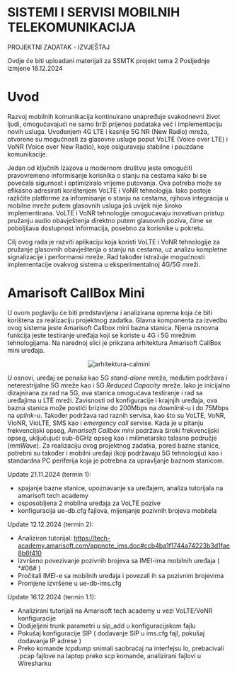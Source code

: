 # SISTEMI I SERVISI MOBILNIH TELEKOMUNIKACIJA 
PROJEKTNI ZADATAK - IZVJEŠTAJ

Ovdje će biti uploadani materijali za SSMTK projekt tema 2
Posljednje izmjene 16.12.2024

# Uvod #

Razvoj mobilnih komunikacija kontinuirano unapređuje svakodnevni život ljudi, omogućavajući ne samo brži prijenos podataka već i implementaciju novih usluga. Uvođenjem 4G LTE i kasnije 5G NR (New Radio) mreža, otvorene su mogućnosti za glasovne usluge poput VoLTE (Voice over LTE) i VoNR (Voice over New Radio), koje osiguravaju stabilne i pouzdane komunikacije.

Jedan od ključnih izazova u modernom društvu jeste omogućiti pravovremeno informisanje korisnika o stanju na cestama kako bi se povećala sigurnost i optimiziralo vrijeme putovanja. Ova potreba može se efikasno adresirati korištenjem VoLTE i VoNR tehnologija. Iako postoje različite platforme za informisanje o stanju na cestama, njihova integracija u mobilne mreže putem glasovnih usluga još uvijek nije široko implementirana. VoLTE i VoNR tehnologije omogućavaju inovativan pristup pružanju audio obavještenja direktno putem glasovnih poziva, čime se poboljšava dostupnost informacija, posebno za korisnike u pokretu.

Cilj ovog rada je razviti aplikaciju koja koristi VoLTE i VoNR tehnologije za pružanje glasovnih obavještenja o stanju na cestama, uz analizu kompletne signalizacije i performansi mreže. Rad također istražuje mogućnosti implementacije ovakvog sistema u eksperimentalnoj 4G/5G mreži.

# Amarisoft CallBox Mini #
U ovom poglavlju će biti predstavljena i analizirana oprema koja će biti korištena za realizaciju projektnog zadatka. Glavna komponenta za izvedbu ovog sistema jeste Amarisoft Callbox mini bazna stanica. Njena osnovna funkcija jeste testiranje uređaja koji se koriste u 4G i 5G mrežnim tehnologijama. Na narednoj slici je prikzana arhitektura Amarisoft CallBox mini uređaja. 

<div style="text-align: center;">

![arhitektura-calmini](https://github.com/user-attachments/assets/921cd9b3-bcf9-43e3-91f7-03fc8d93dab7)

</div>

U osnovi, uređaj se ponaša kao 5G *stand-alone* mreža, međutim podržava i neterestrijalne 5G mreže kao i 5G *Reduced Capacity* mreže. Iako je inicijalno dizajnirana za rad na 5G, ova stanica omogućava testiranje i rad sa uređajima u LTE mreži. Zavisnosti od konfiguracije i krajnjih uređaja, ova bazna stanica može postići brizine do 200Mbps na *downlink*-u i do 75Mbps na *uplink*-u. Također podržava rad raznih servisa, kao što su VoLTE, VoNR, VioNR, VioLTE, SMS kao i *emergency call* servise. Kada je u pitanju frekvencijski opseg, *Amarisoft Callbox mini* podržava široki frekvencijski opseg, uključujući sub-6GHz opseg kao i milimetarsko talasno područje (*mmWave*). Za realizaciju ovog projektnog zadatka, pored bazne stanice, potrebni su također i mobilni uređaji (koji podržavaju 5G tehnologiju) kao i standardna PC periferija koja je potrebna za upravljanje baznom stanicom.


Update 21.11.2024 (termin 1):

- spajanje bazne stanice, upoznavanje sa uređajem, analiza tutorijala na amarisoft tech academy
- osposobljena 2 mobilna uređaja za VoLTE pozive
- konfiguracija ue-db.cfg fajlova, mijenjanje pozivnih brojeva mobitela


Update 12.12.2024 (termin 2):

- Analiziran tutorijal: https://tech-academy.amarisoft.com/appnote_ims.doc#ccb4ba1f1744a74223b3d1fae8b6f410
- Izvršeno povezivanje pozivnih brojeva sa IMEI-ima mobilnih uređaja ( *#06# )
- Pročitali IMEI-e sa mobilnih uređaja i povezali ih sa pozivnim brojevima
- Promjene izvršene u ue-db-ims.cfg


Update 16.12.2024 (termin 1.1):

- Analizirani tutorijali na Amarisoft tech academy u vezi VoLTE/VoNR konfiguracije
- Dodijeljeni trunk parametri u sip_add u konfiguracijskom fajlu
- Pokušaj konfiguracije SIP ( dodavanje SIP u ims.cfg fajl, pokušaj dodavanja IP adrese )
- Preko komande _tcpdump_ snimali saobraćaj na interfejsu lo, prebacivali .pcap fajlove na laptop preko scp komande, analizirani fajlovi u Wiresharku
